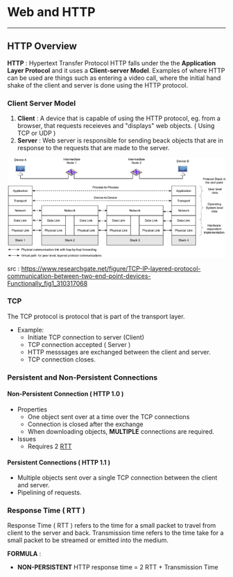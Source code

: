 # Web and HTTP
---
## HTTP Overview

**HTTP** : Hypertext Transfer Protocol
HTTP falls under the the **Application Layer Protocol** and it uses a **Client-server Model**.  Examples of where HTTP can be used are things such as entering a video call, where the initial hand shake of the client and server is done using the HTTP protocol.

### Client Server Model

1. **Client** : A device that is capable of using the HTTP protocol, eg. from a browser, that requests receieves and "displays" web objects. ( Using TCP or UDP )
2. **Server** : Web server is responsible for sending beack objects that are in response to the requests that are made to the server.

![OSI Model](https://github.com/greed-k/DP-Study/blob/master/CSD%202160%20(Networking)/osi.png)

src : https://www.researchgate.net/figure/TCP-IP-layered-protocol-communication-between-two-end-point-devices-Functionally_fig1_310317068

### TCP 
The TCP protocol is protocol that is part of the transport layer.
- Example:
	-  Initiate TCP connection to server (Client)
	-  TCP connection accepted ( Server )
	-  HTTP messsages are exchanged between the client and server.
	-  TCP connection closes.

### Persistent and Non-Persistent Connections

#### Non-Persistent Connection ( HTTP 1.0 )
- Properties
	-  One object sent over at a time over the TCP connections
	- Connection is closed after the exchange
	- When downloading objects, **MULTIPLE** connections are required.
- Issues
	- Requires 2 [RTT](###response-time-(rtt))


#### Persistent Connections ( HTTP 1.1 )
- Multiple objects sent over a single TCP connection between the client and server.
- Pipelining of requests.

### Response Time ( RTT )

Response Time ( RTT ) refers to the time for a small packet to travel from client to the server and back. 
Transmission time refers to the time take for a small packet to be streamed or emitted into the medium.

**FORMULA** : 
- **NON-PERSISTENT** HTTP response time  = 2 RTT + Transmission Time
